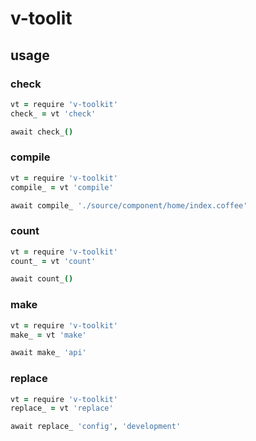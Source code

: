 # v-toolit

## usage

### check

```coffeescript
vt = require 'v-toolkit'
check_ = vt 'check'

await check_()
```

### compile

```coffeescript
vt = require 'v-toolkit'
compile_ = vt 'compile'

await compile_ './source/component/home/index.coffee'
```

### count

```coffeescript
vt = require 'v-toolkit'
count_ = vt 'count'

await count_()
```

### make

```coffeescript
vt = require 'v-toolkit'
make_ = vt 'make'

await make_ 'api'
```

### replace

```coffeescript
vt = require 'v-toolkit'
replace_ = vt 'replace'

await replace_ 'config', 'development'
```
